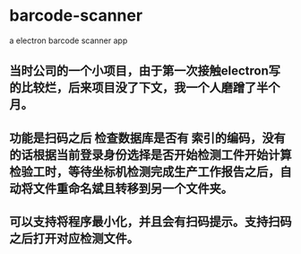 # barcode-scanner
a electron barcode scanner app

## 当时公司的一个小项目，由于第一次接触electron写的比较烂，后来项目没了下文，我一个人磨蹭了半个月。

## 功能是扫码之后 检查数据库是否有 索引的编码，没有的话根据当前登录身份选择是否开始检测工件开始计算检验工时，等待坐标机检测完成生产工作报告之后，自动将文件重命名斌且转移到另一个文件夹。
## 可以支持将程序最小化，并且会有扫码提示。支持扫码之后打开对应检测文件。
